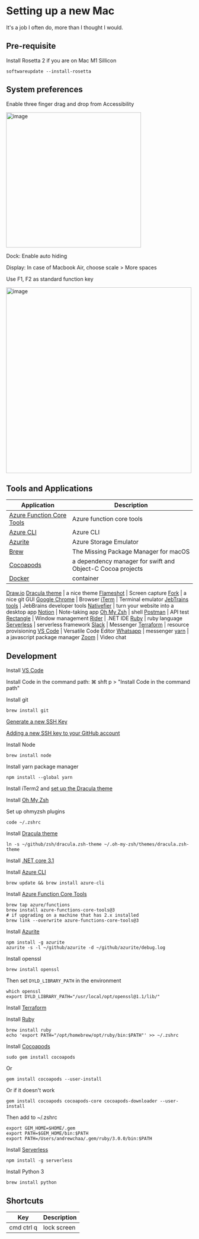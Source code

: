 # Setting up a new Mac

It's a job I often do, more than I thought I would.

## Pre-requisite

Install Rosetta 2 if you are on Mac M1 Sillicon

    softwareupdate --install-rosetta
    

## System preferences

Enable three finger drag and drop from Accessibility

<img width="364" alt="image" src="https://user-images.githubusercontent.com/840427/122458169-6a9b9000-cfa7-11eb-9a9e-2905fbe93aa6.png">

Dock: Enable auto hiding

Display: In case of Macbook Air, choose scale > More spaces

Use F1, F2 as standard function key

<img width="500" alt="image" src="https://user-images.githubusercontent.com/840427/122651786-0efe0d80-d133-11eb-8f63-33d928d04370.png">


## Tools and Applications

Application | Description
-- | --
[Azure Function Core Tools](https://docs.microsoft.com/en-us/azure/azure-functions/functions-run-local?tabs=macos%2Ccsharp%2Cbash) | Azure function core tools
[Azure CLI](https://docs.microsoft.com/en-us/cli/azure/install-azure-cli) | Azure CLI
[Azurite](https://github.com/azure/azurite) | Azure Storage Emulator
[Brew](https://brew.sh/) | The Missing Package Manager for macOS
[Cocoapods](https://cocoapods.org/) | a dependency manager for swift and Object-C Cocoa projects
[Docker](https://docs.docker.com/docker-for-mac/install/) | container
[Draw.io](https://github.com/jgraph/drawio-desktop/releases)
[Dracula theme](https://draculatheme.com/) | a nice theme
[Flameshot](https://flameshot.org/) | Screen capture
[Fork](https://git-fork.com/) | a nice git GUI
[Google Chrome](https://www.google.com/intl/en_uk/chrome/) | Browser
[iTerm](https://iterm2.com/downloads.html) | Terminal emulator
[JebTrains tools](https://www.jetbrains.com/rider/download/#section=mac) | JebBrains developer tools
[Nativefier](https://github.com/nativefier/nativefier) | turn your website into a desktop app
[Notion](https://www.notion.so/desktop) | Note-taking app
[Oh My Zsh](https://github.com/ohmyzsh/ohmyzsh) | shell
[Postman](https://www.postman.com/downloads/) | API test
[Rectangle](https://rectangleapp.com) | Window management
[Rider](https://www.jetbrains.com/rider/download/#section=mac) | .NET IDE
[Ruby](https://www.ruby-lang.org/en/documentation/installation/) | ruby language
[Serverless](https://www.serverless.com/framework/docs/getting-started/) | serverless framework
[Slack](https://apps.apple.com/app/slack/id803453959) | Messenger
[Terraform](https://learn.hashicorp.com/tutorials/terraform/install-cli) | resource provisioning
[VS Code](https://code.visualstudio.com/) | Versatile Code Editor
[Whatsapp](https://www.whatsapp.com/download/?lang=en) | messenger
[yarn](https://classic.yarnpkg.com/en/docs/install#mac-stable) | a javascript package manager
[Zoom](https://zoom.us/download) | Video chat

## Development

Install [VS Code](https://code.visualstudio.com/)

Install Code in the command path: ⌘ shft p > "Install Code in the command path"

Install git

    brew install git
    
[Generate a new SSH Key](https://docs.github.com/en/github/authenticating-to-github/connecting-to-github-with-ssh/generating-a-new-ssh-key-and-adding-it-to-the-ssh-agent)

[Adding a new SSH key to your GitHub account](https://docs.github.com/en/github/authenticating-to-github/connecting-to-github-with-ssh/adding-a-new-ssh-key-to-your-github-account)
  
Install Node

    brew install node
    
Install yarn package manager

    npm install --global yarn 
  
Install iTerm2 and [set up the Dracula theme](https://draculatheme.com/iterm)

Install [Oh My Zsh](https://github.com/ohmyzsh/ohmyzsh)

Set up ohmyzsh plugins

    code ~/.zshrc
    
Install [Dracula theme](https://draculatheme.com/zsh)

    ln -s ~/github/zsh/dracula.zsh-theme ~/.oh-my-zsh/themes/dracula.zsh-theme

Install [.NET core 3.1](https://dotnet.microsoft.com/download/dotnet/3.1)

Install [Azure CLI](https://docs.microsoft.com/en-us/cli/azure/install-azure-cli)

    brew update && brew install azure-cli

Install [Azure Function Core Tools](https://docs.microsoft.com/en-us/azure/azure-functions/functions-run-local?tabs=macos%2Ccsharp%2Cbash)

    brew tap azure/functions
    brew install azure-functions-core-tools@3
    # if upgrading on a machine that has 2.x installed
    brew link --overwrite azure-functions-core-tools@3

Install [Azurite](https://github.com/azure/azurite)

    npm install -g azurite
    azurite -s -l ~/github/azurite -d ~/github/azurite/debug.log

Install openssl

    brew install openssl
    
Then set `DYLD_LIBRARY_PATH` in the environment

    which openssl
    export DYLD_LIBRARY_PATH="/usr/local/opt/openssl@1.1/lib/"


Install [Terraform](https://learn.hashicorp.com/tutorials/terraform/install-cli)

Install [Ruby](https://www.ruby-lang.org/en/documentation/installation/)

    brew install ruby
    echo 'export PATH="/opt/homebrew/opt/ruby/bin:$PATH"' >> ~/.zshrc

Install [Cocoapods](https://cocoapods.org/)

    sudo gem install cocoapods

Or

    gem install cocoapods --user-install
    
Or if it doesn't work

    gem install cocoapods cocoapods-core cocoapods-downloader --user-install
    
Then add to ~/.zshrc

    export GEM_HOME=$HOME/.gem
    export PATH=$GEM_HOME/bin:$PATH
    export PATH=/Users/andrewchaa/.gem/ruby/3.0.0/bin:$PATH

Install [Serverless](https://www.serverless.com/framework/docs/getting-started/) 

    npm install -g serverless
    
Install Python 3

    brew install python

## Shortcuts

Key | Description
-- | --
cmd ctrl q | lock screen
